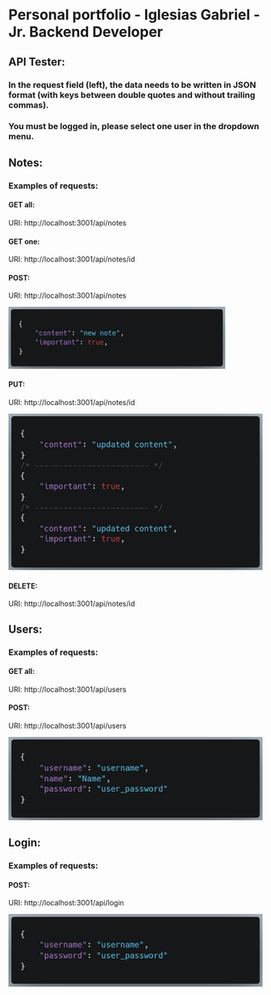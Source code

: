 # Personal portfolio - Iglesias Gabriel - Jr. Backend Developer

## API Tester:

### In the request field (left), the data needs to be written in JSON format (with keys between double quotes and without trailing commas).

### You must be logged in, please select one user in the dropdown menu.

## Notes:

### Examples of requests:

#### GET all:

URI: http://localhost:3001/api/notes

#### GET one:

URI: http://localhost:3001/api/notes/id

#### POST:

URI: http://localhost:3001/api/notes

<img src="./public/examples/post_note.png" style="width:430px" alt="post note request example"/>

#### PUT:

URI: http://localhost:3001/api/notes/id

<img src="./public/examples/put_note.png" alt="put note request example"/>

#### DELETE:

URI: http://localhost:3001/api/notes/id

## Users:

### Examples of requests:

#### GET all:

URI: http://localhost:3001/api/users

#### POST:

URI: http://localhost:3001/api/users

<img src="./public/examples/post_user.png" alt="post user request example"/>

## Login:

### Examples of requests:

#### POST:

URI: http://localhost:3001/api/login

<img src="./public/examples/post_login.png" alt="post login request example"/>
